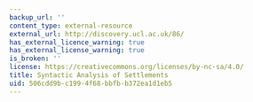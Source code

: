 ```yaml
---
backup_url: ''
content_type: external-resource
external_url: http://discovery.ucl.ac.uk/86/
has_external_licence_warning: true
has_external_license_warning: true
is_broken: ''
license: https://creativecommons.org/licenses/by-nc-sa/4.0/
title: Syntactic Analysis of Settlements
uid: 506cdd9b-c199-4f68-bbfb-b372ea1d1eb5
---
```

